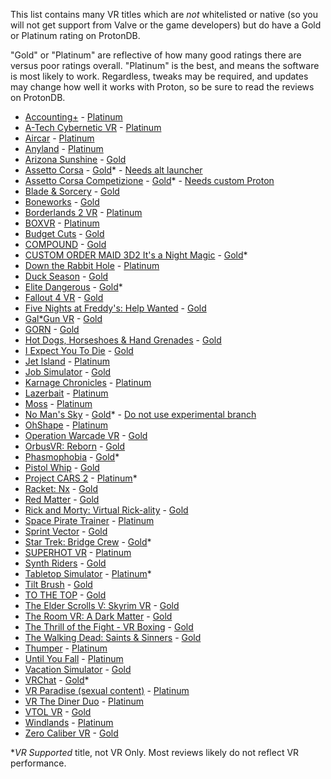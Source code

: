 <!--Only include games that users have verified to work in VR. Some VR games
are "VR Supported", as opposed to VR Only, and most people testing these games 
will not be able to test VR. SpaceEngine, for example, needs VR verified.-->

This list contains many VR titles which are *not* whitelisted or native (so you
will not get support from Valve or the game developers) but do have a Gold or
Platinum rating on ProtonDB.

"Gold" or "Platinum" are reflective of how many good ratings there are versus
poor ratings overall. "Platinum" is the best, and means the software is most
likely to work. Regardless, tweaks may be required, and updates may change how 
well it works with Proton, so be sure to read the reviews on ProtonDB.

* [Accounting+] - [Platinum][Accounting+ PDB]
* [A-Tech Cybernetic VR][ATCVR] - [Platinum][ATCVR PDB]
* [Aircar] - [Platinum][Aircar PDB]
* [Anyland] - [Platinum][Anyland PDB]
* [Arizona Sunshine] - [Gold][Arizona Sunshine PDB]
* [Assetto Corsa] - [Gold][Assetto Corsa PDB]* - [Needs alt launcher](#16)
* [Assetto Corsa Competizione][ACC] - [Gold][ACC PDB]* - [Needs custom Proton][ACCP]
* [Blade & Sorcery][B&S] - [Gold][B&S PDB]
* [Boneworks] - [Gold][Boneworks PDB]
* [Borderlands 2 VR] - [Platinum][Borderlands 2 VR PDB]
* [BOXVR] - [Platinum][BOXVR PDB]
* [Budget Cuts] - [Gold][Budget Cuts PDB]
* [COMPOUND] - [Gold][COMPOUND PDB]
* [CUSTOM ORDER MAID 3D2 It's a Night Magic][COM3D2] - [Gold][COM3D2 PDB]*
* [Down the Rabbit Hole] - [Platinum][DtRH PDB]
* [Duck Season] - [Gold][Duck Season PDB]
* [Elite Dangerous] - [Gold][ED PDB]*
* [Fallout 4 VR] - [Gold][FO4 PDB]
* [Five Nights at Freddy's: Help Wanted][FNAF:HW] - [Gold][FNAF:HW PDB]
* [Gal*Gun VR] - [Gold][Gal*Gun VR PDB]
* [GORN] - [Gold][GORN PDB]
* [Hot Dogs, Horseshoes & Hand Grenades][H3VR] - [Gold][H3VR PDB]
* [I Expect You To Die][IEYTD] - [Gold][IEYTD PDB]
* [Jet Island] - [Platinum][Jet Island PDB]
* [Job Simulator] - [Gold][Job Simulator PDB]
* [Karnage Chronicles] - [Platinum][Karnage Chronicles PDB]
* [Lazerbait] - [Platinum][Lazerbait PDB]
* [Moss] - [Platinum][Moss PDB]
* [No Man's Sky] - [Gold][No Man's Sky PDB]* - 
  [Do not use experimental branch](#15)
* [OhShape] - [Platinum][OhShape PDB]
* [Operation Warcade VR] - [Gold][Operation Warcade VR PDB]
* [OrbusVR: Reborn] - [Gold][OrbusVR: Reborn PDB]
* [Phasmophobia] - [Gold][Phasmophobia PDB]*
* [Pistol Whip] - [Gold][Pistol Whip PDB]
* [Project CARS 2] - [Platinum][Project CARS 2 PDB]*
* [Racket: Nx] - [Gold][Racket: Nx PDB]
* [Red Matter] - [Gold][Red Matter PDB]
* [Rick and Morty: Virtual Rick-ality][RaM:VR] - [Gold][RaM:VR PDB]
* [Space Pirate Trainer][SPT] - [Platinum][SPT PDB]
* [Sprint Vector] - [Gold][Sprint Vector PDB]
* [Star Trek: Bridge Crew] - [Gold][ST:BC PDB]*
* [SUPERHOT VR] - [Platinum][SUPERHOT VR PDB]
* [Synth Riders] - [Gold][Synth Riders PDB]
* [Tabletop Simulator] - [Platinum][Tabletop Simulator PDB]*
* [Tilt Brush] - [Gold][Tilt Brush PDB]
* [TO THE TOP] - [Gold][TO THE TOP PDB]
* [The Elder Scrolls V: Skyrim VR][TESV:SVR] - [Gold][TESV:SVR PDB]
* [The Room VR: A Dark Matter][TRVR:ADM] - [Gold][TRVR:ADM PDB]
* [The Thrill of the Fight - VR Boxing][TTotF] - [Gold][TTotF PDB]
* [The Walking Dead: Saints & Sinners][TWDS&S] - [Gold][TWDS&S PDB]
* [Thumper] - [Platinum][Thumper PDB]
* [Until You Fall][UYF] - [Platinum][UYF PDB]
* [Vacation Simulator] - [Gold][Vacation Simulator PDB]
* [VRChat] - [Gold][VRChat PDB]*
* [VR Paradise (sexual content)][VR Paradise] - [Platinum][VR Paradise PDB]
* [VR The Diner Duo] - [Platinum][VR The Diner Duo PDB]
* [VTOL VR] - [Gold][VTOL VR PDB]
* [Windlands] - [Platinum][Windlands PDB]
* [Zero Caliber VR] - [Gold][Zero Caliber VR PDB]

**VR Supported* title, not VR Only. Most reviews likely do not reflect VR 
performance.

[Accounting+]: https://store.steampowered.com/app/927270
  [Accounting+ PDB]: https://www.protondb.com/app/927270
[ATCVR]: https://store.steampowered.com/app/578210
  [ATCVR PDB]: https://www.protondb.com/app/578210
[Aircar]: https://store.steampowered.com/app/1073390
  [Aircar PDB]: https://www.protondb.com/app/1073390
[Anyland]: https://store.steampowered.com/app/505700
  [Anyland PDB]: https://www.protondb.com/app/505700
[Arizona Sunshine]: https://store.steampowered.com/app/342180
  [Arizona Sunshine PDB]: https://www.protondb.com/app/342180
[Assetto Corsa]: https://store.steampowered.com/app/244210
  [Assetto Corsa PDB]: https://www.protondb.com/app/244210
[ACC]: https://store.steampowered.com/app/805550
  [ACC PDB]: https://www.protondb.com/app/805550
  [ACCP]: https://github.com/ValveSoftware/Proton/pull/4163
[B&S]: https://store.steampowered.com/app/629730
  [B&S PDB]: https://www.protondb.com/app/629730
[Boneworks]: https://store.steampowered.com/app/823500
  [Boneworks PDB]: https://www.protondb.com/app/823500
[Borderlands 2 VR]: https://store.steampowered.com/app/991260
  [Borderlands 2 VR PDB]: https://www.protondb.com/app/991260
[BOXVR]: https://store.steampowered.com/app/641960
  [BOXVR PDB]: https://www.protondb.com/app/641960
[Budget Cuts]: https://store.steampowered.com/app/400940
  [Budget Cuts PDB]: https://www.protondb.com/app/400940
[COMPOUND]: https://store.steampowered.com/app/615120
  [COMPOUND PDB]: https://www.protondb.com/app/615120
[COM3D2]: https://store.steampowered.com/app/1097580
  [COM3D2 PDB]: https://www.protondb.com/app/1097580
[cyubeVR]: https://store.steampowered.com/app/619500
  [cyubeVR PDB]: https://www.protondb.com/app/619500
[Duck Season]: https://store.steampowered.com/app/503580
  [Duck Season PDB]: https://www.protondb.com/app/503580
[Down the Rabbit Hole]: https://store.steampowered.com/app/1215270
  [DtRH PDB]: https://www.protondb.com/app/1215270
[Elite Dangerous]: https://store.steampowered.com/app/359320
  [ED PDB]: https://www.protondb.com/app/359320
[Fallout 4 VR]: https://store.steampowered.com/app/611660
  [FO4 PDB]: https://www.protondb.com/app/611660
[FNAF:HW]: https://store.steampowered.com/app/732690
  [FNAF:HW PDB]: https://www.protondb.com/app/732690
[Gal*Gun VR]: https://store.steampowered.com/app/678520
  [Gal*Gun VR PDB]: https://www.protondb.com/app/678520
[GORN]: https://store.steampowered.com/app/578620
  [GORN PDB]: https://www.protondb.com/app/578620
[H3VR]: https://store.steampowered.com/app/450540
  [H3VR PDB]: https://www.protondb.com/app/450540
[IEYTD]: https://store.steampowered.com/app/587430
  [IEYTD PDB]: https://www.protondb.com/app/587430
[Jet Island]: https://store.steampowered.com/app/587220
  [Jet Island PDB]: https://www.protondb.com/app/587220
[Job Simulator]: https://store.steampowered.com/app/448280
  [Job Simulator PDB]: https://www.protondb.com/app/448280
[Karnage Chronicles]: https://store.steampowered.com/app/611160
  [Karnage Chronicles PDB]: https://www.protondb.com/app/611160
[Lazerbait]: https://store.steampowered.com/app/529150
  [Lazerbait PDB]: https://www.protondb.com/app/529150
[MGI:P]: https://store.steampowered.com/app/943700
  [MGI:P PDB]: https://www.protondb.com/app/943700
[Moss]: https://store.steampowered.com/app/846470
  [Moss PDB]: https://www.protondb.com/app/846470
[No Man's Sky]: https://store.steampowered.com/app/275850
  [No Man's Sky PDB]: https://www.protondb.com/app/275850
[OhShape]: https://store.steampowered.com/app/1098100
  [OhShape PDB]: https://www.protondb.com/app/1098100
[Operation Warcade VR]: https://store.steampowered.com/app/639270
  [Operation Warcade VR PDB]: https://www.protondb.com/app/639270
[OrbusVR: Reborn]: https://store.steampowered.com/app/746930
  [OrbusVR: Reborn PDB]: https://www.protondb.com/app/746930
[Phasmophobia]: https://store.steampowered.com/app/739630
  [Phasmophobia PDB]: https://www.protondb.com/app/739630
[Pistol Whip]: https://store.steampowered.com/app/1079800
  [Pistol Whip PDB]: https://www.protondb.com/app/1079800
[Project CARS 2]: https://store.steampowered.com/app/378860
  [Project CARS 2 PDB]: https://www.protondb.com/app/378860
[Racket: Nx]: https://store.steampowered.com/app/428080
  [Racket: Nx PDB]: https://www.protondb.com/app/428080
[Red Matter]: https://store.steampowered.com/app/966680
  [Red Matter PDB]: https://www.protondb.com/app/966680
[RaM:VR]: https://store.steampowered.com/app/469610
  [RaM:VR PDB]: https://www.protondb.com/app/469610
[SPT]: https://store.steampowered.com/app/418650
  [SPT PDB]: https://www.protondb.com/app/418650
[Sprint Vector]: https://store.steampowered.com/app/590690
  [Sprint Vector PDB]: https://www.protondb.com/app/590690
[Star Trek: Bridge Crew]: https://store.steampowered.com/app/527100
  [ST:BC PDB]: https://www.protondb.com/app/527100
[SUPERHOT VR]: https://store.steampowered.com/app/617830
  [SUPERHOT VR PDB]: https://www.protondb.com/app/617830
[Synth Riders]: https://store.steampowered.com/app/885000
  [Synth Riders PDB]: https://www.protondb.com/app/885000
[Tabletop Simulator]: https://store.steampowered.com/app/286160
  [Tabletop Simulator PDB]: https://www.protondb.com/app/286160
[Tilt Brush]: https://store.steampowered.com/app/327140
  [Tilt Brush PDB]: https://www.protondb.com/app/327140
[TO THE TOP]: https://store.steampowered.com/app/509250
  [TO THE TOP PDB]: https://www.protondb.com/app/509250
[TESV:SVR]: https://store.steampowered.com/app/611670
  [TESV:SVR PDB]: https://www.protondb.com/app/611670
[TRVR:ADM]: https://store.steampowered.com/app/1104380
  [TRVR:ADM PDB]: https://www.protondb.com/app/1104380
[TTotF]: https://store.steampowered.com/app/494150
  [TTotF PDB]: https://www.protondb.com/app/494150
[TWDS&S]: https://store.steampowered.com/app/916840
  [TWDS&S PDB]: https://www.protondb.com/app/916840
[Thumper]: https://store.steampowered.com/app/356400
  [Thumper PDB]: https://www.protondb.com/app/356400
[UYF]: https://store.steampowered.com/app/858260
  [UYF PDB]: https://www.protondb.com/app/858260
[Vacation Simulator]: https://store.steampowered.com/app/726830
  [Vacation Simulator PDB]: https://www.protondb.com/app/726830
[VRChat]: https://store.steampowered.com/app/438100
  [VRChat PDB]: https://www.protondb.com/app/438100
[VR Paradise]: https://store.steampowered.com/app/896890
  [VR Paradise PDB]: https://www.protondb.com/app/896890
[VR The Diner Duo]: https://store.steampowered.com/app/530120
  [VR The Diner Duo PDB]: https://www.protondb.com/app/530120
[VTOL VR]: https://store.steampowered.com/app/667970
  [VTOL VR PDB]: https://www.protondb.com/app/667970
[Windlands]: https://store.steampowered.com/app/428370
  [Windlands PDB]: https://www.protondb.com/app/428370
[Zero Caliber VR]: https://store.steampowered.com/app/877200
  [Zero Caliber VR PDB]: https://www.protondb.com/app/877200
